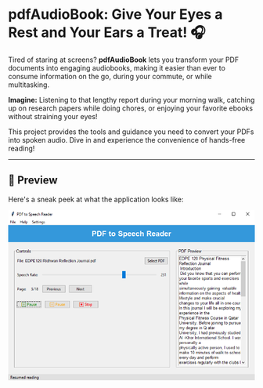 # pdfAudioBook: Give Your Eyes a Rest and Your Ears a Treat! 🎧

Tired of staring at screens? **pdfAudioBook** lets you transform your PDF documents into engaging audiobooks, making it easier than ever to consume information on the go, during your commute, or while multitasking.

**Imagine:** Listening to that lengthy report during your morning walk, catching up on research papers while doing chores, or enjoying your favorite ebooks without straining your eyes!

This project provides the tools and guidance you need to convert your PDFs into spoken audio. Dive in and experience the convenience of hands-free reading!

---

## 📸 Preview

Here's a sneak peek at what the application looks like:

![App Screenshot](/Screenshot.png)
